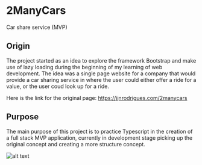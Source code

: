 # 2ManyCars

Car share service (MVP)

## Origin

The project started as an idea to explore the framework Bootstrap and make use of lazy loading during the beginning of my learning of web development. The idea was a single page website for a company that would provide a car sharing service in where the user could either offer a ride for a value, or the user coud look up for a ride.

Here is the link for the original page: https://jjnrodrigues.com/2manycars

## Purpose

The main purpose of this project is to practice Typescript in the creation of a full stack MVP application, currently in development stage picking up the original concept and creating a more structure concept.

![alt text](https://jjnrodrigues.com/images/2manycars.png)
